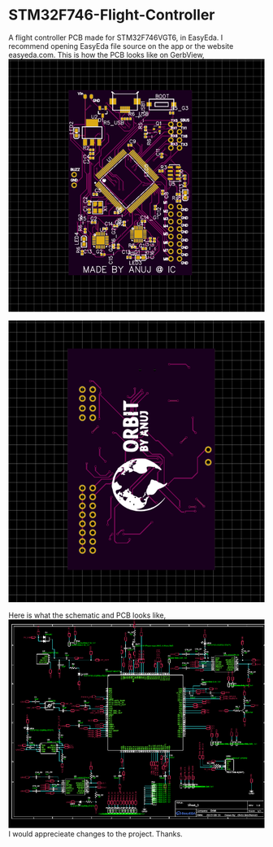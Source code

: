 # STM32F746-Flight-Controller
A flight controller PCB made for STM32F746VGT6, in EasyEda.
I recommend opening EasyEda file source on the app or the website easyeda.com.
This is how the PCB looks like on GerbView,
![PCBFront](https://github.com/Elvez/STM32F746-Flight-Controller/blob/master/Capturel2.PNG)

![PCBBack](https://github.com/Elvez/STM32F746-Flight-Controller/blob/master/Capturel3.PNG)


Here is what the schematic and PCB looks like,
![Schematic](https://github.com/Elvez/STM32F746-Flight-Controller/blob/master/ss.PNG)
I would apprecieate changes to the project.
Thanks.

